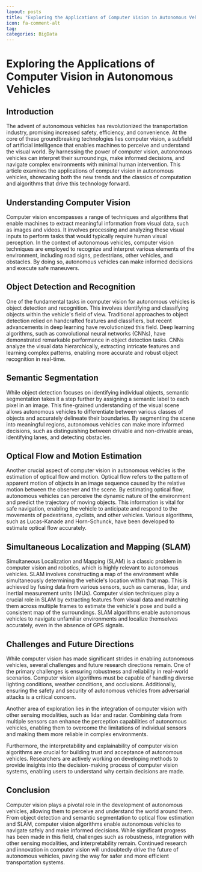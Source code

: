 ```yaml
---
layout: posts
title: "Exploring the Applications of Computer Vision in Autonomous Vehicles"
icon: fa-comment-alt
tag:      
categories: BigData
---
```



# Exploring the Applications of Computer Vision in Autonomous Vehicles

## Introduction

The advent of autonomous vehicles has revolutionized the transportation industry, promising increased safety, efficiency, and convenience. At the core of these groundbreaking technologies lies computer vision, a subfield of artificial intelligence that enables machines to perceive and understand the visual world. By harnessing the power of computer vision, autonomous vehicles can interpret their surroundings, make informed decisions, and navigate complex environments with minimal human intervention. This article examines the applications of computer vision in autonomous vehicles, showcasing both the new trends and the classics of computation and algorithms that drive this technology forward.

## Understanding Computer Vision

Computer vision encompasses a range of techniques and algorithms that enable machines to extract meaningful information from visual data, such as images and videos. It involves processing and analyzing these visual inputs to perform tasks that would typically require human visual perception. In the context of autonomous vehicles, computer vision techniques are employed to recognize and interpret various elements of the environment, including road signs, pedestrians, other vehicles, and obstacles. By doing so, autonomous vehicles can make informed decisions and execute safe maneuvers.

## Object Detection and Recognition

One of the fundamental tasks in computer vision for autonomous vehicles is object detection and recognition. This involves identifying and classifying objects within the vehicle's field of view. Traditional approaches to object detection relied on handcrafted features and classifiers, but recent advancements in deep learning have revolutionized this field. Deep learning algorithms, such as convolutional neural networks (CNNs), have demonstrated remarkable performance in object detection tasks. CNNs analyze the visual data hierarchically, extracting intricate features and learning complex patterns, enabling more accurate and robust object recognition in real-time.

## Semantic Segmentation

While object detection focuses on identifying individual objects, semantic segmentation takes it a step further by assigning a semantic label to each pixel in an image. This fine-grained understanding of the visual scene allows autonomous vehicles to differentiate between various classes of objects and accurately delineate their boundaries. By segmenting the scene into meaningful regions, autonomous vehicles can make more informed decisions, such as distinguishing between drivable and non-drivable areas, identifying lanes, and detecting obstacles.

## Optical Flow and Motion Estimation

Another crucial aspect of computer vision in autonomous vehicles is the estimation of optical flow and motion. Optical flow refers to the pattern of apparent motion of objects in an image sequence caused by the relative motion between the observer and the scene. By estimating optical flow, autonomous vehicles can perceive the dynamic nature of the environment and predict the trajectory of moving objects. This information is vital for safe navigation, enabling the vehicle to anticipate and respond to the movements of pedestrians, cyclists, and other vehicles. Various algorithms, such as Lucas-Kanade and Horn-Schunck, have been developed to estimate optical flow accurately.

## Simultaneous Localization and Mapping (SLAM)

Simultaneous Localization and Mapping (SLAM) is a classic problem in computer vision and robotics, which is highly relevant to autonomous vehicles. SLAM involves constructing a map of the environment while simultaneously determining the vehicle's location within that map. This is achieved by fusing data from various sensors, such as cameras, lidar, and inertial measurement units (IMUs). Computer vision techniques play a crucial role in SLAM by extracting features from visual data and matching them across multiple frames to estimate the vehicle's pose and build a consistent map of the surroundings. SLAM algorithms enable autonomous vehicles to navigate unfamiliar environments and localize themselves accurately, even in the absence of GPS signals.

## Challenges and Future Directions

While computer vision has made significant strides in enabling autonomous vehicles, several challenges and future research directions remain. One of the primary challenges is ensuring robustness and reliability in real-world scenarios. Computer vision algorithms must be capable of handling diverse lighting conditions, weather conditions, and occlusions. Additionally, ensuring the safety and security of autonomous vehicles from adversarial attacks is a critical concern.

Another area of exploration lies in the integration of computer vision with other sensing modalities, such as lidar and radar. Combining data from multiple sensors can enhance the perception capabilities of autonomous vehicles, enabling them to overcome the limitations of individual sensors and making them more reliable in complex environments.

Furthermore, the interpretability and explainability of computer vision algorithms are crucial for building trust and acceptance of autonomous vehicles. Researchers are actively working on developing methods to provide insights into the decision-making process of computer vision systems, enabling users to understand why certain decisions are made.

## Conclusion

Computer vision plays a pivotal role in the development of autonomous vehicles, allowing them to perceive and understand the world around them. From object detection and semantic segmentation to optical flow estimation and SLAM, computer vision algorithms enable autonomous vehicles to navigate safely and make informed decisions. While significant progress has been made in this field, challenges such as robustness, integration with other sensing modalities, and interpretability remain. Continued research and innovation in computer vision will undoubtedly drive the future of autonomous vehicles, paving the way for safer and more efficient transportation systems.